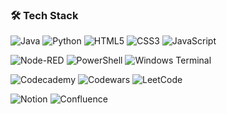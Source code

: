<h3> 🛠 Tech Stack </h3>
  
![Java](https://img.shields.io/badge/java-%23ED8B00.svg?style=for-the-badge&logo=openjdk&logoColor=white) ![Python](https://img.shields.io/badge/python-3670A0?style=for-the-badge&logo=python&logoColor=ffdd54) ![HTML5](https://img.shields.io/badge/html5-%23E34F26.svg?style=for-the-badge&logo=html5&logoColor=white) ![CSS3](https://img.shields.io/badge/css3-%231572B6.svg?style=for-the-badge&logo=css3&logoColor=white) ![JavaScript](https://img.shields.io/badge/javascript-%23323330.svg?style=for-the-badge&logo=javascript&logoColor=%23F7DF1E)

![Node-RED](https://img.shields.io/badge/Node--RED-%238F0000.svg?style=for-the-badge&logo=node-red&logoColor=white) ![PowerShell](https://img.shields.io/badge/PowerShell-%235391FE.svg?style=for-the-badge&logo=powershell&logoColor=white) ![Windows Terminal](https://img.shields.io/badge/Windows%20Terminal-%234D4D4D.svg?style=for-the-badge&logo=windows-terminal&logoColor=white) 

![Codecademy](https://img.shields.io/badge/Codecademy-FFF0E5?style=for-the-badge&logo=codecademy&logoColor=1F243A) ![Codewars](https://img.shields.io/badge/Codewars-B1361E?style=for-the-badge&logo=codewars&logoColor=grey) ![LeetCode](https://img.shields.io/badge/LeetCode-000000?style=for-the-badge&logo=LeetCode&logoColor=#d16c06)

![Notion](https://img.shields.io/badge/Notion-%23000000.svg?style=for-the-badge&logo=notion&logoColor=white) ![Confluence](https://img.shields.io/badge/confluence-%23172BF4.svg?style=for-the-badge&logo=confluence&logoColor=white)

<!---
alina-letzien/alina-letzien is a ✨ special ✨ repository because its `README.md` (this file) appears on your GitHub profile.
You can click the Preview link to take a look at your changes.
--->
